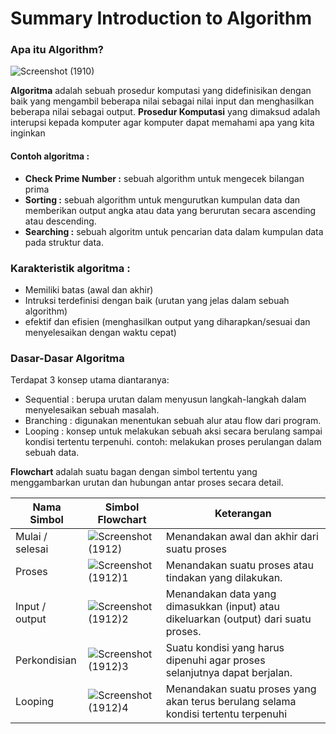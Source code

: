 # Summary Introduction to Algorithm

### Apa itu Algorithm?

![Screenshot (1910)](https://github.com/putridia/de_putri-dia-lestari/assets/120665019/41b05ab5-8d16-4490-89a2-477469e47a00)

**Algoritma** adalah sebuah prosedur komputasi yang didefinisikan dengan baik yang mengambil beberapa nilai sebagai nilai input dan menghasilkan beberapa nilai sebagai output. **Prosedur Komputasi** yang dimaksud adalah interupsi kepada komputer agar komputer dapat memahami apa yang kita inginkan

#### Contoh algoritma : 
- **Check Prime Number :** sebuah algorithm untuk mengecek bilangan prima 
- **Sorting :** sebuah algorithm untuk mengurutkan kumpulan data dan memberikan output angka atau data yang berurutan secara ascending atau descending.
- **Searching :** sebuah algoritm untuk pencarian data dalam kumpulan data pada struktur data.

### Karakteristik algoritma : 
- Memiliki batas (awal dan akhir) 
- Intruksi terdefinisi dengan baik (urutan yang jelas dalam sebuah algorithm)
- efektif dan efisien (menghasilkan output yang diharapkan/sesuai dan menyelesaikan dengan waktu cepat)

### Dasar-Dasar Algoritma   
Terdapat 3 konsep utama diantaranya: 
- Sequential : berupa urutan dalam menyusun langkah-langkah dalam menyelesaikan sebuah masalah.
- Branching : digunakan menentukan sebuah alur atau flow dari program.
- Looping : konsep untuk melakukan sebuah aksi secara berulang sampai kondisi tertentu terpenuhi. contoh: melakukan proses perulangan dalam sebuah data.

**Flowchart** adalah suatu bagan dengan simbol tertentu yang menggambarkan urutan dan hubungan antar proses secara detail.

| Nama Simbol  | Simbol Flowchart | Keterangan | 
| ------------ | ---------------- | ---------- |
| Mulai / selesai | ![Screenshot (1912)](https://github.com/putridia/de_putri-dia-lestari/assets/120665019/95f49dc1-aadc-4946-aaff-601e1d993c3e) | Menandakan awal dan akhir dari suatu proses |
| Proses | ![Screenshot (1912)1](https://github.com/putridia/de_putri-dia-lestari/assets/120665019/561d1177-a7c2-4251-8da8-e22489eccdfa) | Menandakan suatu proses atau tindakan yang dilakukan. |
| Input / output  | ![Screenshot (1912)2](https://github.com/putridia/de_putri-dia-lestari/assets/120665019/1f1451b5-5716-4609-92d6-aeb6927a8c24) | Menandakan data yang dimasukkan (input) atau dikeluarkan (output) dari suatu proses. |
| Perkondisian    | ![Screenshot (1912)3](https://github.com/putridia/de_putri-dia-lestari/assets/120665019/eedf66bb-26cc-49e3-b663-7e8bb6226004) | Suatu kondisi yang harus dipenuhi agar proses selanjutnya dapat berjalan. |
| Looping | ![Screenshot (1912)4](https://github.com/putridia/de_putri-dia-lestari/assets/120665019/a35e6426-8563-46d7-9dfe-14ba16d4eaf6) |  Menandakan suatu proses yang akan terus berulang selama kondisi tertentu terpenuhi |
